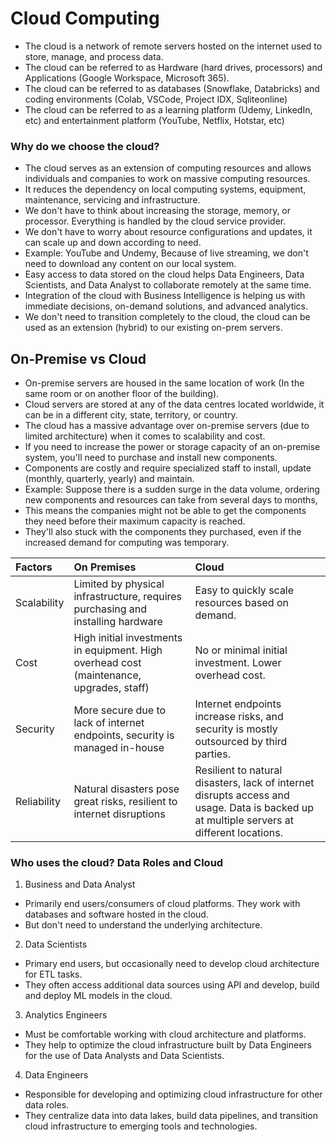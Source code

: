 # **Cloud Computing**
- The cloud is a network of remote servers hosted on the internet used to store, manage, and process data.
- The cloud can be referred to as Hardware (hard drives, processors) and Applications (Google Workspace, Microsoft 365).
- The cloud can be referred to as databases (Snowflake, Databricks) and coding environments (Colab, VSCode, Project IDX, Sqliteonline) 
- The cloud can be referred to as a learning platform (Udemy, LinkedIn, etc) and entertainment platform (YouTube, Netflix, Hotstar, etc)

### Why do we choose the cloud?
- The cloud serves as an extension of computing resources and allows individuals and companies to work on massive computing resources.
- It reduces the dependency on local computing systems, equipment, maintenance, servicing and infrastructure.
- We don't have to think about increasing the storage, memory, or processor. Everything is handled by the cloud service provider.
- We don't have to worry about resource configurations and updates, it can scale up and down according to need.
- Example: YouTube and Undemy, Because of live streaming, we don't need to download any content on our local system.
- Easy access to data stored on the cloud helps Data Engineers, Data Scientists, and Data Analyst to collaborate remotely at the same time.
- Integration of the cloud with Business Intelligence is helping us with immediate decisions, on-demand solutions, and advanced analytics.
- We don't need to transition completely to the cloud, the cloud can be used as an extension (hybrid) to our existing on-prem servers.

## On-Premise vs Cloud
- On-premise servers are housed in the same location of work (In the same room or on another floor of the building).
- Cloud servers are stored at any of the data centres located worldwide, it can be in a different city, state, territory, or country.
- The cloud has a massive advantage over on-premise servers (due to limited architecture) when it comes to scalability and cost.
- If you need to increase the power or storage capacity of an on-premise system, you'll need to purchase and install new components.
- Components are costly and require specialized staff to install, update (monthly, quarterly, yearly) and maintain.
- Example: Suppose there is a sudden surge in the data volume, ordering new components and resources can take from several days to months,
- This means the companies might not be able to get the components they need before their maximum capacity is reached.
- They'll also stuck with the components they purchased, even if the increased demand for computing was temporary.

Factors | On Premises | Cloud
:--- | :--- | :---
Scalability | Limited by physical infrastructure, requires purchasing and installing hardware | Easy to quickly scale resources based on demand.
Cost | High initial investments in equipment. High overhead cost (maintenance, upgrades, staff) | No or minimal initial investment. Lower overhead cost.
Security | More secure due to lack of internet endpoints, security is managed in-house | Internet endpoints increase risks, and security is mostly outsourced by third parties.
Reliability | Natural disasters pose great risks, resilient to internet disruptions | Resilient to natural disasters, lack of internet disrupts access and usage. Data is backed up at multiple servers at different locations.

### **Who uses the cloud? Data Roles and Cloud**

1. Business and Data Analyst
- Primarily end users/consumers of cloud platforms. They work with databases and software hosted in the cloud.
- But don't need to understand the underlying architecture.

2. Data Scientists
- Primary end users, but occasionally need to develop cloud architecture for ETL tasks.
- They often access additional data sources using API and develop, build and deploy ML models in the cloud.

3. Analytics Engineers
- Must be comfortable working with cloud architecture and platforms.
- They help to optimize the cloud infrastructure built by Data Engineers for the use of Data Analysts and Data Scientists.

4. Data Engineers
- Responsible for developing and optimizing cloud infrastructure for other data roles.
- They centralize data into data lakes, build data pipelines, and transition cloud infrastructure to emerging tools and technologies.
